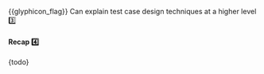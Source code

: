 <span id="prereqs"></span>

<span id="outcomes">{{glyphicon_flag}} Can explain test case design techniques at a higher level :three:</span>

<div id="title">

#### Recap :four:

</div>

<div id="body">

{todo}

</div>

<div id="extras">
</div>